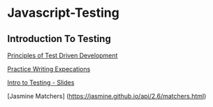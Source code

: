 # Javascript-Testing

## Introduction To Testing

[Principles of Test Driven Development](https://chromatichq.com/blog/principles-testdriven-development)

[Practice Writing Expecations](https://github.com/jniziol/Javascript-Testing/blob/master/expectationsPractice.md)

[Intro to Testing - Slides](https://www.teaching-materials.org/jasmine/#/)

[Jasmine Matchers] (https://jasmine.github.io/api/2.6/matchers.html)
